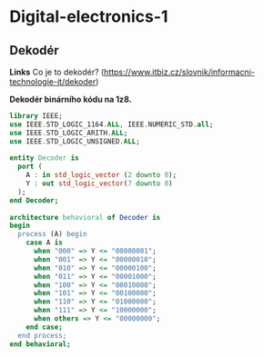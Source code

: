 # Digital-electronics-1
## Dekodér

**Links**
Co je to dekodér? (https://www.itbiz.cz/slovnik/informacni-technologie-it/dekoder)




**Dekodér binárního kódu na 1z8.**

```vhdl
library IEEE;
use IEEE.STD_LOGIC_1164.ALL, IEEE.NUMERIC_STD.all;
use IEEE.STD_LOGIC_ARITH.ALL;
use IEEE.STD_LOGIC_UNSIGNED.ALL;
 
entity Decoder is
  port (
    A : in std_logic_vector (2 downto 0);
    Y : out std_logic_vector(7 downto 0)
  );
end Decoder;
 
architecture behavioral of Decoder is
begin
  process (A) begin
    case A is
      when "000" => Y <= "00000001";
      when "001" => Y <= "00000010";
      when "010" => Y <= "00000100";
      when "011" => Y <= "00001000";
      when "100" => Y <= "00010000";
      when "101" => Y <= "00100000";
      when "110" => Y <= "01000000";
      when "111" => Y <= "10000000";
      when others => Y <= "00000000";
    end case;
  end process;
end behavioral;
```
